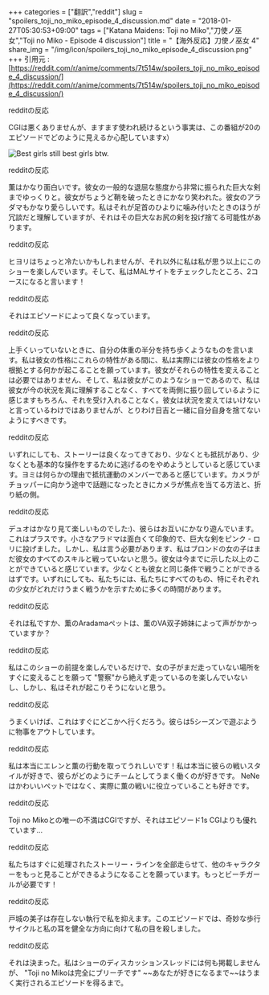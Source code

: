 +++
categories = ["翻訳","reddit"]
slug = "spoilers_toji_no_miko_episode_4_discussion.md"
date = "2018-01-27T05:30:53+09:00"
tags = ["Katana Maidens: Toji no Miko","刀使ノ巫女","Toji no Miko - Episode 4 discussion"]
title = "【海外反応】刀使ノ巫女 4"
share_img = "/img/icon/spoilers_toji_no_miko_episode_4_discussion.png"
+++
引用元 : [https://reddit.com/r/anime/comments/7t514w/spoilers_toji_no_miko_episode_4_discussion/](https://reddit.com/r/anime/comments/7t514w/spoilers_toji_no_miko_episode_4_discussion/)

<p><span class="reddit-comment">redditの反応</span></p>CGIは悪くありませんが、ますます使われ続けるという事実は、この番組が20のエピソードでどのように見えるか心配していますx）

![Best girls still best girls btw.](https://i.imgur.com/Ju2Pzp3.png)

<p><span class="reddit-comment">redditの反応</span></p>薫はかなり面白いです。彼女の一般的な退屈な態度から非常に振られた巨大な剣までゆっくりと。彼女がちょうど鞘を破ったときにかなり笑われた。彼女のアラダマもかなり愛らしいです。私はそれが足首のひよりに噛み付いたときのほうが冗談だと​​理解していますが、それはその巨大なお尻の剣を投げ捨てる可能性があります。

<p><span class="reddit-comment">redditの反応</span></p>ヒヨリはちょっと冷たいかもしれませんが、それ以外に私は私が思う以上にこのショーを楽しんでいます。そして、私はMALサイトをチェックしたところ、2コースになると言います！

<p><span class="reddit-comment">redditの反応</span></p>それはエピソードによって良くなっています。

<p><span class="reddit-comment">redditの反応</span></p>上手くいっていないときに、自分の体重の半分を持ち歩くようなものを言います。私は彼女の性格にこれらの特性がある間に、私は実際には彼女の性格をより根拠とする何かが起こることを願っています。彼女がそれらの特性を変えることは必要ではありません、そして、私は彼女がこのようなショーであるので、私は彼女が今の状況を真に理解することなく、すべてを両側に振り回しているように感じますもちろん、それを受け入れることなく。彼女は状況を変えてはいけないと言っているわけではありませんが、とりわけ日吉と一緒に自分自身を捨てないようにすべきです。

<p><span class="reddit-comment">redditの反応</span></p>いずれにしても、ストーリーは良くなってきており、少なくとも抵抗があり、少なくとも基本的な操作をするために逃げるのをやめようとしていると感じています。ヨミは何らかの理由で抵抗運動のメンバーであると感じています。カメラがチョッパーに向かう途中で話題になったときにカメラが焦点を当てる方法と、折り紙の側。

<p><span class="reddit-comment">redditの反応</span></p>デュオはかなり見て楽しいものでした:)、彼らはお互いにかなり遊んでいます。これはプラスです。小さなアラドマは面白くて印象的で、巨大な剣をピンク - ロリに投げました。しかし、私は言う必要があります、私はブロンドの女の子はまだ彼女のすべてのスキルと戦っていないと思う。彼女は今までに示した以上のことができていると感じています。少なくとも彼女と同じ条件で戦うことができるはずです。いずれにしても、私たちには、私たちにすべてのもの、特にそれぞれの少女がどれだけうまく戦うかを示すために多くの時間があります。

<p><span class="reddit-comment">redditの反応</span></p>それは私ですか、薫のAradamaペットは、薫のVA双子姉妹によって声がかかっていますか？

<p><span class="reddit-comment">redditの反応</span></p>私はこのショーの前提を楽しんでいるだけで、女の子がまだ走っていない場所をすぐに変えることを願って "警察"から絶えず走っているのを楽しんでいないし、しかし、私はそれが起こりそうにないと思う。

<p><span class="reddit-comment">redditの反応</span></p>うまくいけば、これはすぐにどこかへ行くだろう。彼らは5シーズンで遊ぶように物事をアウトしています。

<p><span class="reddit-comment">redditの反応</span></p>私は本当にエレンと薫の行動を取ってうれしいです！私は本当に彼らの戦いスタイルが好きで、彼らがどのようにチームとしてうまく働くのが好きです。 NeNeはかわいいペットではなく、実際に薫の戦いに役立っていることも好きです。

<p><span class="reddit-comment">redditの反応</span></p>Toji no Mikoとの唯一の不満はCGIですが、それはエピソード1s CGIよりも優れています...

<p><span class="reddit-comment">redditの反応</span></p>私たちはすぐに処理されたストーリー・ラインを全部走らせて、他のキャラクターをもっと見ることができるようになることを願っています。もっとビーチガールが必要です！

<p><span class="reddit-comment">redditの反応</span></p>戸城の美子は存在しない執行で私を抑えます。このエピソードでは、奇妙な歩行サイクルと私の耳を健全な方向に向けて私の目を殺しました。

<p><span class="reddit-comment">redditの反応</span></p>それは決まった。私はショーのディスカッションスレッドには何も掲載しませんが、 "Toji no Mikoは完全にブリーチです" ~~あなたが好きになるまで~~はうまく実行されるエピソードを得るまで。
